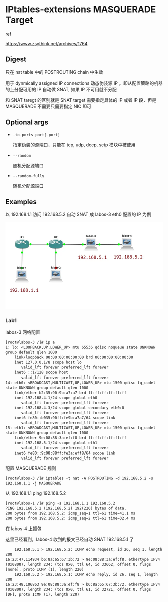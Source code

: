 # IPtables-extensions MASQUERADE Target

ref

https://www.zsythink.net/archives/1764

## Digest

只在 nat table 中的 POSTROUTING chain 中生效

用于 dynmically assigned IP connections 动态伪装源 IP 。即从配置策略的机器的上分配可用的 IP 自动做 SNAT, 如果 IP 不可用就不分配

和 SNAT taregt 的区别就是 SNAT target 需要指定具体的 IP 或者 IP 段，但是 MASQUERADE 不需要只需要指定 NIC 即可

## Optional args

- `-to-ports port[-port]`

  指定伪装的源端口，只能在 tcp, udp, dccp, sctp 模块中被使用

- `--random`

  随机分配源端口

- `--random-fully`

  随机分配源端口

## Examples

以 192.168.1.1 访问 192.168.5.2 自动 SNAT 成 labos-3   eth0 配置的 IP 为例

![2022-11-11_00-26](https://github.com/dhay3/image-repo/raw/master/20221110/2022-11-11_00-26.77dy5jt8no1s.webp)

### Lab1

labos-3 网络配置

```
[root@labos-3 /]# ip a
1: lo: <LOOPBACK,UP,LOWER_UP> mtu 65536 qdisc noqueue state UNKNOWN group default qlen 1000
    link/loopback 00:00:00:00:00:00 brd 00:00:00:00:00:00
    inet 127.0.0.1/8 scope host lo
       valid_lft forever preferred_lft forever
    inet6 ::1/128 scope host 
       valid_lft forever preferred_lft forever
14: eth0: <BROADCAST,MULTICAST,UP,LOWER_UP> mtu 1500 qdisc fq_codel state UNKNOWN group default qlen 1000
    link/ether b2:35:90:9b:a7:a7 brd ff:ff:ff:ff:ff:ff
    inet 192.168.4.1/24 scope global eth0
       valid_lft forever preferred_lft forever
    inet 192.168.4.3/24 scope global secondary eth0:0
       valid_lft forever preferred_lft forever
    inet6 fe80::b035:90ff:fe9b:a7a7/64 scope link 
       valid_lft forever preferred_lft forever
15: eth1: <BROADCAST,MULTICAST,UP,LOWER_UP> mtu 1500 qdisc fq_codel state UNKNOWN group default qlen 1000
    link/ether 9e:08:88:3a:ef:f8 brd ff:ff:ff:ff:ff:ff
    inet 192.168.5.1/24 scope global eth1
       valid_lft forever preferred_lft forever
    inet6 fe80::9c08:88ff:fe3a:eff8/64 scope link 
       valid_lft forever preferred_lft forever
```

配置 MASQUERADE 规则

```
[root@labos-3 /]# iptables -t nat -A POSTROUTING -d 192.168.5.2 -s 192.168.1.1 -j MASQUERADE 
```

从 192.168.1.1 ping 192.168.5.2

```
[root@labos-1 /]# ping -s 192.168.1.1 192.168.5.2
PING 192.168.5.2 (192.168.5.2) 192(220) bytes of data.
200 bytes from 192.168.5.2: icmp_seq=1 ttl=61 time=41.1 ms
200 bytes from 192.168.5.2: icmp_seq=2 ttl=61 time=32.4 ms
```

在 labos-4 上抓包

这里已经看到，labos-4 收到的报文已经自动 SNAT 192.168.5.1 了

```
    192.168.5.1 > 192.168.5.2: ICMP echo request, id 26, seq 1, length 200
16:23:47.114934 b6:8a:65:67:3b:72 > 9e:08:88:3a:ef:f8, ethertype IPv4 (0x0800), length 234: (tos 0x0, ttl 64, id 33662, offset 0, flags [none], proto ICMP (1), length 220)
    192.168.5.2 > 192.168.5.1: ICMP echo reply, id 26, seq 1, length 200
16:23:48.106863 9e:08:88:3a:ef:f8 > b6:8a:65:67:3b:72, ethertype IPv4 (0x0800), length 234: (tos 0x0, ttl 61, id 32721, offset 0, flags [DF], proto ICMP (1), length 220)
```